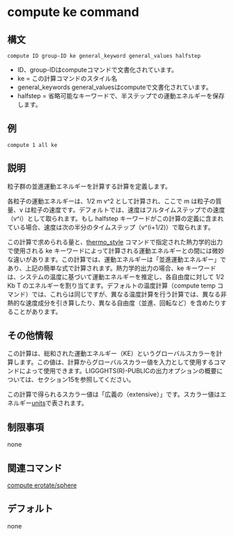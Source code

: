 # compute ke command

## 構文
```
compute ID group-ID ke general_keyword general_values halfstep
```
- ID、group-IDはcomputeコマンドで文書化されています。
- ke = この計算コマンドのスタイル名
- general_keywords general_valuesはcomputeで文書化されています。
- halfstep = 省略可能なキーワードで、半ステップでの運動エネルギーを保存します。

## 例
```
compute 1 all ke
```

## 説明

粒子群の並進運動エネルギーを計算する計算を定義します。

各粒子の運動エネルギーは、1/2 m v^2 として計算され、ここで m は粒子の質量、v は粒子の速度です。デフォルトでは、速度はフルタイムステップでの速度（v^i）として取られます。もし halfstep キーワードがこの計算の定義に含まれている場合、速度は次の半分のタイムステップ（v^(i+1/2)）で取られます。

この計算で求められる量と、[thermo_style]() コマンドで指定された熱力学的出力で使用される ke キーワードによって計算される運動エネルギーとの間には微妙な違いがあります。この計算では、運動エネルギーは「並進運動エネルギー」であり、上記の簡単な式で計算されます。熱力学的出力の場合、ke キーワードは、システムの温度に基づいて運動エネルギーを推定し、各自由度に対して 1/2 Kb T のエネルギーを割り当てます。デフォルトの温度計算（compute temp コマンド）では、これらは同じですが、異なる温度計算を行う計算では、異なる非熱的な速度成分を引き算したり、異なる自由度（並進、回転など）を含めたりすることがあります。

## その他情報
この計算は、総和された運動エネルギー（KE）というグローバルスカラーを計算します。この値は、計算からグローバルスカラー値を入力として使用するコマンドによって使用できます。LIGGGHTS(R)-PUBLICの出力オプションの概要については、セクション15を参照してください。

この計算で得られるスカラー値は「広義の（extensive）」です。スカラー値はエネルギー[units]()で表されます。

## 制限事項
none

## 関連コマンド
[compute erotate/sphere]()

## デフォルト
none